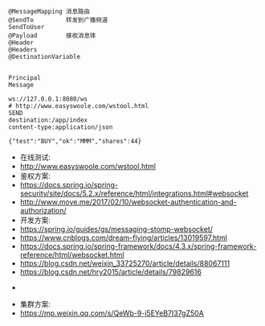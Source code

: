 ```shell
@MessageMapping 消息路由
@SendTo         转发到广播频道
SendToUser
@Payload        接收消息体
@Header
@Headers
@DestinationVariable


Principal
Message
```

```shell
ws://127.0.0.1:8080/ws
# http://www.easyswoole.com/wstool.html
SEND
destination:/app/index
content-type:application/json

{"test":"BUY","ok":"MMM","shares":44} 
```

* 在线测试:
* http://www.easyswoole.com/wstool.html
* 鉴权方案:
* https://docs.spring.io/spring-security/site/docs/5.2.x/reference/html/integrations.html#websocket
* http://www.moye.me/2017/02/10/websocket-authentication-and-authorization/
* 开发方案:
* https://spring.io/guides/gs/messaging-stomp-websocket/
* https://www.cnblogs.com/dream-flying/articles/13019597.html
* https://docs.spring.io/spring-framework/docs/4.3.x/spring-framework-reference/html/websocket.html
* https://blog.csdn.net/weixin_33725270/article/details/88067111
* https://blog.csdn.net/hry2015/article/details/79829616
* <p>
* 集群方案:
* https://mp.weixin.qq.com/s/QeWb-9-j5EYeB7I37gZ50A
